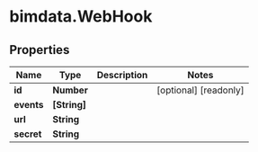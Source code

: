 # bimdata.WebHook

## Properties

Name | Type | Description | Notes
------------ | ------------- | ------------- | -------------
**id** | **Number** |  | [optional] [readonly] 
**events** | **[String]** |  | 
**url** | **String** |  | 
**secret** | **String** |  | 



